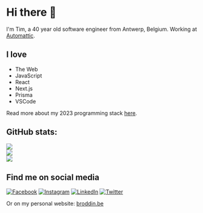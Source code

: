 # Hi there 👋
I'm Tim, a 40 year old software engineer from Antwerp, Belgium. Working at [Automattic](https://automattic.com).

## I love
- The Web
- JavaScript
- React
- Next.js
- Prisma
- VSCode

Read more about my 2023 programming stack [here](https://broddin.be/2023/05/08/my-2023-programming-stack/).


## GitHub stats:
![](https://github-readme-stats.vercel.app/api?username=timbroddin&theme=monokai&hide_border=false&include_all_commits=true&count_private=true)<br/>
![](https://github-readme-streak-stats.herokuapp.com/?user=timbroddin&theme=city_light&hide_border=false)<br/>
![](https://github-readme-stats.vercel.app/api/top-langs/?username=timbroddin&theme=city_light&hide_border=false&include_all_commits=true&count_private=true&layout=compact)

## Find me on social media
[![Facebook](https://img.shields.io/badge/Facebook-%231877F2.svg?logo=Facebook&logoColor=white)](https://facebook.com/timbroddin) [![Instagram](https://img.shields.io/badge/Instagram-%23E4405F.svg?logo=Instagram&logoColor=white)](https://instagram.com/timbroddin) [![LinkedIn](https://img.shields.io/badge/LinkedIn-%230077B5.svg?logo=linkedin&logoColor=white)](https://linkedin.com/in/timbroddin)  [![Twitter](https://img.shields.io/badge/Twitter-%231DA1F2.svg?logo=Twitter&logoColor=white)](https://twitter.com/timbroddin)

Or on my personal website: [broddin.be](https://broddin.be)
